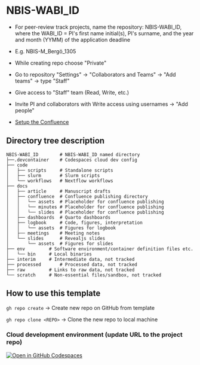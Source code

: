 # NBIS-WABI_ID

- For peer-review track projects, name the repository: NBIS-WABI_ID, where the WABI_ID = PI's first name initial(s), PI's surname, and the year and month (YYMM) of the application deadline

- E.g. NBIS-M_Bergö_1305

- While creating repo choose "Private"

- Go to repository "Settings" -> "Collaborators and Teams" -> "Add teams" -> type "Staff"

- Give access to "Staff" team (Read, Write, etc.)

- Invite PI and collaborators with Write access using usernames -> "Add people"

- [Setup the Confluence](https://scilifelab.atlassian.net/wiki/spaces/NBISINTRA/pages/2598764891/Creating+a+Confluence+Space+for+a+new+project)

## Directory tree description 

```
NBIS-WABI_ID		# NBIS-WABI_ID named directory
├──.devcontainer	# Codespaces cloud dev config
├── code
│   ├── scripts		# Standalone scripts
│   ├── slurm		# Slurm scripts
│   └── workflows	# Nextflow workflows
├── docs
│   ├── article		# Manuscript drafts
│   ├── confluence	# Confluence publishing directory
│   │   └── assets	# Placeholder for confluence publishing
│   │   └── minutes	# Placeholder for confluence publishing
│   │   └── slides	# Placeholder for confluence publishing
│   ├── dashboards	# Quarto dashboards
│   ├── logbook		# Code, figures, interpretation
│   │   └── assets	# Figures for logbook
│   ├── meetings	# Meeting notes
│   └── slides		# Revealjs slides
│       └── assets	# Figures for slides
├── env			# Software environment/container definition files etc.
│   └── bin		# Local binaries
├── interim		# Intermediate data, not tracked
├── processed		# Processed data, not tracked
├── raw			# Links to raw data, not tracked
└── scratch		# Non-essential files/sandbox, not tracked
```

## How to use this template

`gh repo create` -> Create new repo on GitHub from template

`gh repo clone <REPO>` -> Clone the new repo to local machine

### Cloud development environment (update URL to the project repo)

[![Open in GitHub Codespaces](https://github.com/codespaces/badge.svg)](https://codespaces.new/NBISweden/CMK-NBIS-PRT-project-template)
